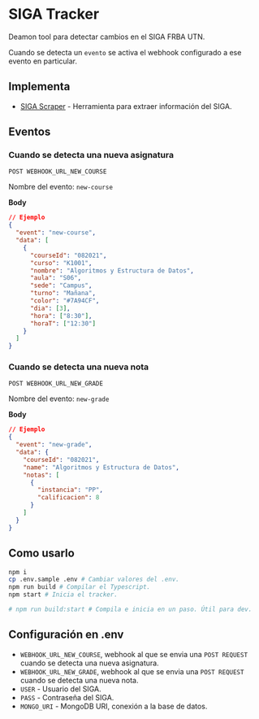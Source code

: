 # SIGA Tracker

Deamon tool para detectar cambios en el SIGA FRBA UTN.

Cuando se detecta un `evento` se activa el webhook configurado a ese evento en particular.

## Implementa

- [SIGA Scraper](https://github.com/NicoMigueles/siga-scraper) - Herramienta para extraer información del SIGA.

## Eventos

### Cuando se detecta una nueva asignatura

`POST WEBHOOK_URL_NEW_COURSE`

Nombre del evento: `new-course`

**Body**

```json
// Ejemplo
{
  "event": "new-course",
  "data": [
    {
      "courseId": "082021",
      "curso": "K1001",
      "nombre": "Algoritmos y Estructura de Datos",
      "aula": "S06",
      "sede": "Campus",
      "turno": "Mañana",
      "color": "#7A94CF",
      "dia": [3],
      "hora": ["8:30"],
      "horaT": ["12:30"]
    }
  ]
}
```

### Cuando se detecta una nueva nota

`POST WEBHOOK_URL_NEW_GRADE`

Nombre del evento: `new-grade`

**Body**

```json
// Ejemplo
{
  "event": "new-grade",
  "data": {
    "courseId": "082021",
    "name": "Algoritmos y Estructura de Datos",
    "notas": [
      {
        "instancia": "PP",
        "calificacion": 8
      }
    ]
  }
}
```

## Como usarlo

```bash
npm i
cp .env.sample .env # Cambiar valores del .env.
npm run build # Compilar el Typescript.
npm start # Inicia el tracker.

# npm run build:start # Compila e inicia en un paso. Útil para dev.
```

## Configuración en .env

- `WEBHOOK_URL_NEW_COURSE`, webhook al que se envia una `POST REQUEST` cuando se detecta una nueva asignatura.
- `WEBHOOK_URL_NEW_GRADE`, webhook al que se envia una `POST REQUEST` cuando se detecta una nueva nota.
- `USER` - Usuario del SIGA.
- `PASS` - Contraseña del SIGA.
- `MONGO_URI` - MongoDB URI, conexión a la base de datos.
